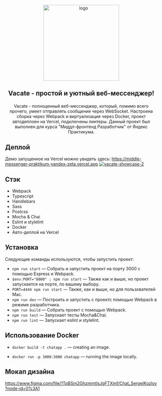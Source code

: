 <a href="https://middle-messenger-praktikum-yandex-zeta.vercel.app" target="_blank" rel="noopener noreferrer">
<p align="center">
 <img src="https://user-images.githubusercontent.com/106176669/198019198-45e8703f-c342-48ac-94e5-1e7871631cfe.png" alt="logo" width="250" draggable="false">
</p>
</a>

## **<p align="center">Vacate - простой и уютный веб-мессенджер!</p>**
<p align="center">
Vacate - полноценный веб-мессенджер, который, помимо всего прочего, умеет отправлять сообщения через WebSocket. Настроена сборка через Webpack и виртуализация через Docker, проект автодеплоен на Vercel, подключены линтеры. Данный проект был выполнен для курса "Миддл-фронтенд Разработчик" от Яндекс Практикума.
</p>

## Деплой

Демо запущенное на Vercel можно увидеть здесь:
https://middle-messenger-praktikum-yandex-zeta.vercel.app
<a href="https://middle-messenger-praktikum-yandex-zeta.vercel.app" target="_blank" rel="noopener noreferrer">
<img src="https://user-images.githubusercontent.com/106176669/198018966-532e033a-c1c3-4137-8882-8da6bd2651c5.png" alt="vacate-showcase-2" style="max-width: 100%;" draggable="false">
</a>

## Стэк
- Webpack
- Typescript
- Handlebars
- Sass
- Postcss
- Mocha & Chai
- Eslint и stylelint
- Docker
- Авто-деплой на Vercel

## Установка
Следующие команды используются, чтобы запустить проект:

- `npm run start` — Собрать и запустить проект на порту 3000 с помощью Express и Webpack.
- `$env:PORT="8000" ; npm run start` — Также как и выше, но проект запускается на порте, по вашему выбору.
- `PORT=4444 npm run start` — Также, как и выше, но для пользователей Mac.
- `npm run dev` — Построить и запустить с проектс помощью Webpack в режиме разработчика.
- `npm run build` — Собрать проект с помощью Webpack.
- `npm run test` — Запускает тесты Mocha&Chai.
- `npm run lint` — Запускает eslint и stylelint.

## Использование Docker

 - `docker build -t chatapp .` — creating an image.

 - `docker run -p 3000:3000 chatapp` — running the image locally.

## Мокап дизайна

https://www.figma.com/file/1TpBSm2GhzmmtlsJgFTXmf/Chat_SergeiKozlov?node-id=0%3A1
